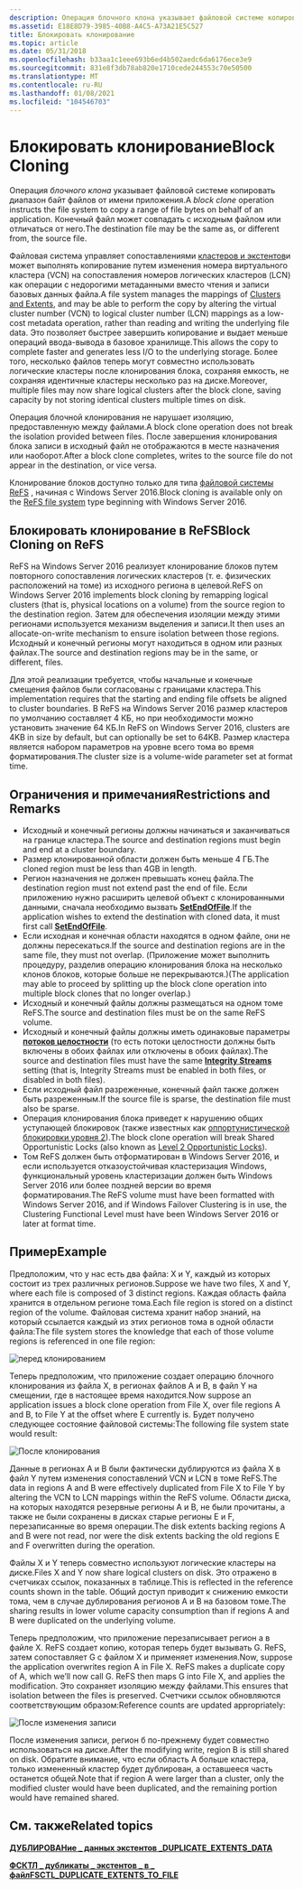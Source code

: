 ```yaml
---
description: Операция блочного клона указывает файловой системе копировать диапазон байт файлов от имени приложения.
ms.assetid: E18E8D79-3985-40B8-A4C5-A73A21E5C527
title: Блокировать клонирование
ms.topic: article
ms.date: 05/31/2018
ms.openlocfilehash: b33aa1c1eee693b6ed4b502aedc6da6176ece3e9
ms.sourcegitcommit: 831e8f3db78ab820e1710cede244553c70e50500
ms.translationtype: MT
ms.contentlocale: ru-RU
ms.lasthandoff: 01/08/2021
ms.locfileid: "104546703"
---
```

# <a name="block-cloning"></a><span data-ttu-id="259e2-103">Блокировать клонирование</span><span class="sxs-lookup"><span data-stu-id="259e2-103">Block Cloning</span></span>

<span data-ttu-id="259e2-104">Операция *блочного клона* указывает файловой системе копировать диапазон байт файлов от имени приложения.</span><span class="sxs-lookup"><span data-stu-id="259e2-104">A *block clone* operation instructs the file system to copy a range of file bytes on behalf of an application.</span></span> <span data-ttu-id="259e2-105">Конечный файл может совпадать с исходным файлом или отличаться от него.</span><span class="sxs-lookup"><span data-stu-id="259e2-105">The destination file may be the same as, or different from, the source file.</span></span>

<span data-ttu-id="259e2-106">Файловая система управляет сопоставлениями [кластеров и экстентов](clusters-and-extents.md)и может выполнять копирование путем изменения номера виртуального кластера (VCN) на сопоставления номеров логических кластеров (LCN) как операции с недорогими метаданными вместо чтения и записи базовых данных файла.</span><span class="sxs-lookup"><span data-stu-id="259e2-106">A file system manages the mappings of [Clusters and Extents](clusters-and-extents.md), and may be able to perform the copy by altering the virtual cluster number (VCN) to logical cluster number (LCN) mappings as a low-cost metadata operation, rather than reading and writing the underlying file data.</span></span> <span data-ttu-id="259e2-107">Это позволяет быстрее завершить копирование и выдает меньше операций ввода-вывода в базовое хранилище.</span><span class="sxs-lookup"><span data-stu-id="259e2-107">This allows the copy to complete faster and generates less I/O to the underlying storage.</span></span> <span data-ttu-id="259e2-108">Более того, несколько файлов теперь могут совместно использовать логические кластеры после клонирования блока, сохраняя емкость, не сохраняя идентичные кластеры несколько раз на диске.</span><span class="sxs-lookup"><span data-stu-id="259e2-108">Moreover, multiple files may now share logical clusters after the block clone, saving capacity by not storing identical clusters multiple times on disk.</span></span>

<span data-ttu-id="259e2-109">Операция блочной клонирования не нарушает изоляцию, предоставленную между файлами.</span><span class="sxs-lookup"><span data-stu-id="259e2-109">A block clone operation does not break the isolation provided between files.</span></span> <span data-ttu-id="259e2-110">После завершения клонирования блока записи в исходный файл не отображаются в месте назначения или наоборот.</span><span class="sxs-lookup"><span data-stu-id="259e2-110">After a block clone completes, writes to the source file do not appear in the destination, or vice versa.</span></span>

<span data-ttu-id="259e2-111">Клонирование блоков доступно только для типа [файловой системы ReFS](/windows/desktop/w8cookbook/resilient-file-system--refs-) , начиная с Windows Server 2016.</span><span class="sxs-lookup"><span data-stu-id="259e2-111">Block cloning is available only on the [ReFS file system](/windows/desktop/w8cookbook/resilient-file-system--refs-) type beginning with Windows Server 2016.</span></span>

## <a name="block-cloning-on-refs"></a><span data-ttu-id="259e2-112">Блокировать клонирование в ReFS</span><span class="sxs-lookup"><span data-stu-id="259e2-112">Block Cloning on ReFS</span></span>

<span data-ttu-id="259e2-113">ReFS на Windows Server 2016 реализует клонирование блоков путем повторного сопоставления логических кластеров (т. е. физических расположений на томе) из исходного региона в целевой.</span><span class="sxs-lookup"><span data-stu-id="259e2-113">ReFS on Windows Server 2016 implements block cloning by remapping logical clusters (that is, physical locations on a volume) from the source region to the destination region.</span></span> <span data-ttu-id="259e2-114">Затем для обеспечения изоляции между этими регионами используется механизм выделения и записи.</span><span class="sxs-lookup"><span data-stu-id="259e2-114">It then uses an allocate-on-write mechanism to ensure isolation between those regions.</span></span> <span data-ttu-id="259e2-115">Исходный и конечный регионы могут находиться в одном или разных файлах.</span><span class="sxs-lookup"><span data-stu-id="259e2-115">The source and destination regions may be in the same, or different, files.</span></span>

<span data-ttu-id="259e2-116">Для этой реализации требуется, чтобы начальные и конечные смещения файлов были согласованы с границами кластера.</span><span class="sxs-lookup"><span data-stu-id="259e2-116">This implementation requires that the starting and ending file offsets be aligned to cluster boundaries.</span></span> <span data-ttu-id="259e2-117">В ReFS на Windows Server 2016 размер кластеров по умолчанию составляет 4 КБ, но при необходимости можно установить значение 64 КБ.</span><span class="sxs-lookup"><span data-stu-id="259e2-117">In ReFS on Windows Server 2016, clusters are 4KB in size by default, but can optionally be set to 64KB.</span></span> <span data-ttu-id="259e2-118">Размер кластера является набором параметров на уровне всего тома во время форматирования.</span><span class="sxs-lookup"><span data-stu-id="259e2-118">The cluster size is a volume-wide parameter set at format time.</span></span>

## <a name="restrictions-and-remarks"></a><span data-ttu-id="259e2-119">Ограничения и примечания</span><span class="sxs-lookup"><span data-stu-id="259e2-119">Restrictions and Remarks</span></span>

-   <span data-ttu-id="259e2-120">Исходный и конечный регионы должны начинаться и заканчиваться на границе кластера.</span><span class="sxs-lookup"><span data-stu-id="259e2-120">The source and destination regions must begin and end at a cluster boundary.</span></span>
-   <span data-ttu-id="259e2-121">Размер клонированной области должен быть меньше 4 ГБ.</span><span class="sxs-lookup"><span data-stu-id="259e2-121">The cloned region must be less than 4GB in length.</span></span>
-   <span data-ttu-id="259e2-122">Регион назначения не должен превышать конец файла.</span><span class="sxs-lookup"><span data-stu-id="259e2-122">The destination region must not extend past the end of file.</span></span> <span data-ttu-id="259e2-123">Если приложению нужно расширить целевой объект с клонированными данными, сначала необходимо вызвать [**SetEndOfFile**](/windows/desktop/api/FileAPI/nf-fileapi-setendoffile).</span><span class="sxs-lookup"><span data-stu-id="259e2-123">If the application wishes to extend the destination with cloned data, it must first call [**SetEndOfFile**](/windows/desktop/api/FileAPI/nf-fileapi-setendoffile).</span></span>
-   <span data-ttu-id="259e2-124">Если исходная и конечная области находятся в одном файле, они не должны пересекаться.</span><span class="sxs-lookup"><span data-stu-id="259e2-124">If the source and destination regions are in the same file, they must not overlap.</span></span> <span data-ttu-id="259e2-125">(Приложение может выполнить процедуру, разделив операцию клонирования блока на несколько клонов блоков, которые больше не перекрываются.)</span><span class="sxs-lookup"><span data-stu-id="259e2-125">(The application may able to proceed by splitting up the block clone operation into multiple block clones that no longer overlap.)</span></span>
-   <span data-ttu-id="259e2-126">Исходный и конечный файлы должны размещаться на одном томе ReFS.</span><span class="sxs-lookup"><span data-stu-id="259e2-126">The source and destination files must be on the same ReFS volume.</span></span>
-   <span data-ttu-id="259e2-127">Исходный и конечный файлы должны иметь одинаковые параметры [**потоков целостности**](file-attribute-constants.md) (то есть потоки целостности должны быть включены в обоих файлах или отключены в обоих файлах).</span><span class="sxs-lookup"><span data-stu-id="259e2-127">The source and destination files must have the same [**Integrity Streams**](file-attribute-constants.md) setting (that is, Integrity Streams must be enabled in both files, or disabled in both files).</span></span>
-   <span data-ttu-id="259e2-128">Если исходный файл разреженные, конечный файл также должен быть разреженным.</span><span class="sxs-lookup"><span data-stu-id="259e2-128">If the source file is sparse, the destination file must also be sparse.</span></span>
-   <span data-ttu-id="259e2-129">Операция клонирования блока приведет к нарушению общих уступающей блокировок (также известных как [оппортунистической блокировки уровня 2](types-of-opportunistic-locks.md)).</span><span class="sxs-lookup"><span data-stu-id="259e2-129">The block clone operation will break Shared Opportunistic Locks (also known as [Level 2 Opportunistic Locks](types-of-opportunistic-locks.md)).</span></span>
-   <span data-ttu-id="259e2-130">Том ReFS должен быть отформатирован в Windows Server 2016, и если используется отказоустойчивая кластеризация Windows, функциональный уровень кластеризации должен быть Windows Server 2016 или более поздней версии во время форматирования.</span><span class="sxs-lookup"><span data-stu-id="259e2-130">The ReFS volume must have been formatted with Windows Server 2016, and if Windows Failover Clustering is in use, the Clustering Functional Level must have been Windows Server 2016 or later at format time.</span></span>

## <a name="example"></a><span data-ttu-id="259e2-131">Пример</span><span class="sxs-lookup"><span data-stu-id="259e2-131">Example</span></span>

<span data-ttu-id="259e2-132">Предположим, что у нас есть два файла: X и Y, каждый из которых состоит из трех различных регионов.</span><span class="sxs-lookup"><span data-stu-id="259e2-132">Suppose we have two files, X and Y, where each file is composed of 3 distinct regions.</span></span> <span data-ttu-id="259e2-133">Каждая область файла хранится в отдельном регионе тома.</span><span class="sxs-lookup"><span data-stu-id="259e2-133">Each file region is stored on a distinct region of the volume.</span></span> <span data-ttu-id="259e2-134">Файловая система хранит набор знаний, на который ссылается каждый из этих регионов тома в одной области файла:</span><span class="sxs-lookup"><span data-stu-id="259e2-134">The file system stores the knowledge that each of those volume regions is referenced in one file region:</span></span>

![перед клонированием](images/before-clone.png)

<span data-ttu-id="259e2-136">Теперь предположим, что приложение создает операцию блочного клонирования из файла X, в регионах файлов A и B, в файл Y на смещении, где в настоящее время находится.</span><span class="sxs-lookup"><span data-stu-id="259e2-136">Now suppose an application issues a block clone operation from File X, over file regions A and B, to File Y at the offset where E currently is.</span></span> <span data-ttu-id="259e2-137">Будет получено следующее состояние файловой системы:</span><span class="sxs-lookup"><span data-stu-id="259e2-137">The following file system state would result:</span></span>

![После клонирования](images/after-clone.png)

<span data-ttu-id="259e2-139">Данные в регионах A и B были фактически дублируются из файла X в файл Y путем изменения сопоставлений VCN и LCN в томе ReFS.</span><span class="sxs-lookup"><span data-stu-id="259e2-139">The data in regions A and B were effectively duplicated from File X to File Y by altering the VCN to LCN mappings within the ReFS volume.</span></span> <span data-ttu-id="259e2-140">Области диска, на которых находятся резервные регионы A и B, не были прочитаны, а также не были сохранены в дисках старые регионы E и F, перезаписанные во время операции.</span><span class="sxs-lookup"><span data-stu-id="259e2-140">The disk extents backing regions A and B were not read, nor were the disk extents backing the old regions E and F overwritten during the operation.</span></span>

<span data-ttu-id="259e2-141">Файлы X и Y теперь совместно используют логические кластеры на диске.</span><span class="sxs-lookup"><span data-stu-id="259e2-141">Files X and Y now share logical clusters on disk.</span></span> <span data-ttu-id="259e2-142">Это отражено в счетчиках ссылок, показанных в таблице.</span><span class="sxs-lookup"><span data-stu-id="259e2-142">This is reflected in the reference counts shown in the table.</span></span> <span data-ttu-id="259e2-143">Общий доступ приводит к снижению емкости тома, чем в случае дублирования регионов A и B на базовом томе.</span><span class="sxs-lookup"><span data-stu-id="259e2-143">The sharing results in lower volume capacity consumption than if regions A and B were duplicated on the underlying volume.</span></span>

<span data-ttu-id="259e2-144">Теперь предположим, что приложение перезаписывает регион а в файле X. ReFS создает копию, которая теперь будет вызывать G. ReFS, затем сопоставляет G с файлом X и применяет изменения.</span><span class="sxs-lookup"><span data-stu-id="259e2-144">Now, suppose the application overwrites region A in File X. ReFS makes a duplicate copy of A, which we’ll now call G. ReFS then maps G into File X, and applies the modification.</span></span> <span data-ttu-id="259e2-145">Это сохраняет изоляцию между файлами.</span><span class="sxs-lookup"><span data-stu-id="259e2-145">This ensures that isolation between the files is preserved.</span></span> <span data-ttu-id="259e2-146">Счетчики ссылок обновляются соответствующим образом:</span><span class="sxs-lookup"><span data-stu-id="259e2-146">Reference counts are updated appropriately:</span></span>

![После изменения записи](images/after-modifying-write.png)

<span data-ttu-id="259e2-148">После изменения записи, регион б по-прежнему будет совместно использоваться на диске.</span><span class="sxs-lookup"><span data-stu-id="259e2-148">After the modifying write, region B is still shared on disk.</span></span> <span data-ttu-id="259e2-149">Обратите внимание, что если область A больше кластера, только измененный кластер будет дублирован, а оставшееся часть останется общей.</span><span class="sxs-lookup"><span data-stu-id="259e2-149">Note that if region A were larger than a cluster, only the modified cluster would have been duplicated, and the remaining portion would have remained shared.</span></span>

## <a name="related-topics"></a><span data-ttu-id="259e2-150">См. также</span><span class="sxs-lookup"><span data-stu-id="259e2-150">Related topics</span></span>

<dl> <dt>

[<span data-ttu-id="259e2-151">**ДУБЛИРОВАНие \_ данных экстентов \_**</span><span class="sxs-lookup"><span data-stu-id="259e2-151">**DUPLICATE\_EXTENTS\_DATA**</span></span>](/windows/desktop/api/WinIoCtl/ns-winioctl-duplicate_extents_data)
</dt> <dt>

[<span data-ttu-id="259e2-152">**ФСКТЛ \_ дубликаты \_ экстентов \_ в \_ файл**</span><span class="sxs-lookup"><span data-stu-id="259e2-152">**FSCTL\_DUPLICATE\_EXTENTS\_TO\_FILE**</span></span>](/windows/win32/api/winioctl/ni-winioctl-fsctl_duplicate_extents_to_file)
</dt> </dl>

 

 
